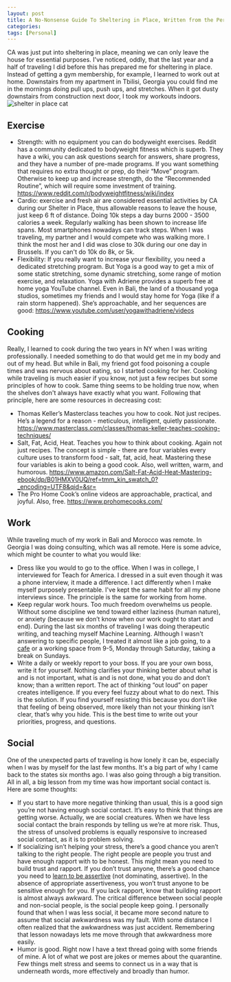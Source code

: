 ```yaml
---
layout: post
title: A No-Nonsense Guide To Sheltering in Place, Written from the Perspective of a Traveller
categories:
tags: [Personal]
---
```

CA was just put into sheltering in place, meaning we can only leave the house for essential purposes. I've noticed, oddly, that the last year and a half of traveling I did before this has prepared me for sheltering in place. Instead of getting a gym membership, for example, I learned to work out at home. Downstairs from my apartment in Tbilisi, Georgia you could find me in the mornings doing pull ups, push ups, and stretches. When it got dusty downstairs from construction next door, I took my workouts indoors.
![shelter in place cat](https://lh4.googleusercontent.com/proxy/AYsRQpVUoQMyLe0uXQB8LO8R9VhI3xFCC_6LHWDw_QZE70u3s-vjyhdq8374DzX6aSFs7oYn1QVxmQkO0ShWit4LHvgKm70)

## Exercise
- Strength: with no equipment you can do bodyweight exercises. Reddit has a community dedicated to bodyweight fitness which is superb. They have a wiki, you can ask questions search for answers, share progress, and they have a number of pre-made programs. If you want something that requires no extra thought or prep, do their “Move” program. Otherwise to keep up and increase strength, do the “Recommended Routine”, which will require some investment of training.
https://www.reddit.com/r/bodyweightfitness/wiki/index
- Cardio: exercise and fresh air are considered essential activities by CA during our Shelter in Place, thus allowable reasons to leave the house, just keep 6 ft of distance. Doing 10k steps a day burns 2000 - 3500 calories a week. Regularly walking has been shown to increase life spans. Most smartphones nowadays can track steps. When I was traveling, my partner and I would compete who was walking more. I think the most her and I did was close to 30k during our one day in Brussels. If you can't do 10k do 8k, or 5k.
- Flexibility: If you really want to increase your flexibility, you need a dedicated stretching program. But Yoga is a good way to get a mix of some static stretching, some dynamic stretching, some range of motion exercise, and relaxation. Yoga with Adriene provides a superb free at home yoga YouTube channel. Even in Bali, the land of a thousand yoga studios, sometimes my friends and I would stay home for Yoga (like if a rain storm happened). She’s approachable, and her sequences are good:
https://www.youtube.com/user/yogawithadriene/videos

## Cooking
Really, I learned to cook during the two years in NY when I was writing professionally. I needed something to do that would get me in my body and out of my head. But while in Bali, my friend got food poisoning a couple times and was nervous about eating, so I started cooking for her.
Cooking while traveling is much easier if you know, not just a few recipes but some principles of how to cook. Same thing seems to be holding true now, when the shelves don't always have exactly what you want. Following that principle, here are some resources in decreasing cost:
- Thomas Keller’s Masterclass teaches you how to cook. Not just recipes. He’s a legend for a reason - meticulous, intelligent, quietly passionate.
https://www.masterclass.com/classes/thomas-keller-teaches-cooking-techniques/
- Salt, Fat, Acid, Heat. Teaches you how to think about cooking. Again not just recipes. The concept is simple - there are four variables every culture uses to transform food - salt, fat, acid, heat. Mastering these four variables is akin to being a good cook. Also, well written, warm, and humorous.
https://www.amazon.com/Salt-Fat-Acid-Heat-Mastering-ebook/dp/B01HMXV0UQ/ref=tmm_kin_swatch_0?_encoding=UTF8&qid=&sr=
- The Pro Home Cook’s online videos are approachable, practical, and joyful. Also, free.
https://www.prohomecooks.com/

## Work
While traveling much of my work in Bali and Morocco was remote. In Georgia I was doing consulting, which was all remote. Here is some advice, which might be counter to what you would like:
- Dress like you would to go to the office. When I was in college, I interviewed for Teach for America. I dressed in a suit even though it was a phone interview, it made a difference. I act differently when I make myself purposely presentable. I've kept the same habit for all my phone interviews since. The principle is the same for working from home.
- Keep regular work hours. Too much freedom overwhelms us people. Without some discipline we tend toward either laziness (human nature), or anxiety (because we don’t know when our work ought to start and end). During the last six months of traveling I was doing therapeutic writing, and teaching myself Machine Learning. Although I wasn't answering to specific people, I treated it almost like a job going, to a [cafe](https://www.facebook.com/coffeelabgeorgia/photos/a.932061773593423/1722030187929907/?type=3&theater) or a working space from 9-5, Monday through Saturday, taking a break on Sundays.
- Write a daily or weekly report to your boss. If you are your own boss, write it for yourself. Nothing clarifies your thinking better about what is and is not important, what is and is not done, what you do and don’t know; than a written report. The act of thinking “out loud” on paper creates intelligence. If you every feel fuzzy about what to do next. This is the solution. If you find yourself resisting this because you don’t like that feeling of being observed, more likely than not your thinking isn’t clear, that’s why you hide. This is the best time to write out your priorities, progress, and questions.

## Social
One of the unexpected parts of traveling is how lonely it can be, especially when I was by myself for the last few months. It's a big part of why I came back to the states six months ago. I was also going through a big transition. All in all, a big lesson from my time was how important social contact is. Here are some thoughts:
- If you start to have more negative thinking than usual, this is a good sign you’re not having enough social contact. It’s easy to think that things are getting worse. Actually, we are social creatures. When we have less social contact the brain responds by telling us we’re at more risk. Thus, the stress of unsolved problems is equally responsive to increased social contact, as it is to problem solving.
- If socializing isn’t helping your stress, there’s a good chance you aren’t talking to the right people. The right people are people you trust and have enough rapport with to be honest.  This might mean you need to build trust and rapport. If you don’t trust anyone, there’s a good chance you need to [learn to be assertive](https://www.amazon.com/Assertiveness-Workbook-Express-Yourself-Relationships/dp/1572242094) (not dominating, assertive). In the absence of appropriate assertiveness, you won’t trust anyone to be sensitive enough for you. If you lack rapport, know that building rapport is almost always awkward. The critical difference between social people and non-social people, is the social people keep going. I personally found that when I was less social, it became more second nature to assume that social awkwardness was my fault. With some distance I often realized that the awkwardness was just accident. Remembering that lesson nowadays lets me move through that awkwardness more easily.
- Humor is good. Right now I have a text thread going with some friends of mine. A lot of what we post are jokes or memes about the quarantine. Few things melt stress and seems to connect us in a way that is underneath words, more effectively and broadly than humor.

